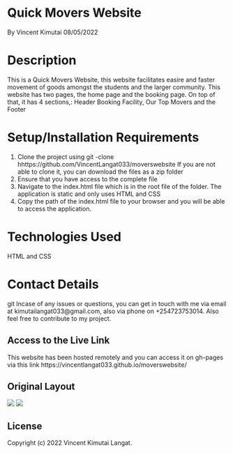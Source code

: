 # Quick Movers Website

By Vincent Kimutai  08/05/2022


<h1> Description</h1>
 This is a Quick Movers Website, this website facilitates easire and faster movement of goods amongst the students and the larger community. This website has two pages, the home page and the booking page. On top of that, it has 4 sections,: Header Booking Facility, Our Top Movers and the Footer

<h1> Setup/Installation Requirements </h1>
<ol>
<li>Clone the project using git -clone hhttps://github.com/VincentLangat033/moverswebsite  If you are not able to clone it, you can download the files as a zip folder</li>

 <li> Ensure that you have access to the complete file</li>
 <li> Navigate to the index.html file which is in the root file of the folder. The application is static and only uses HTML and CSS </li>
 <li> Copy the path of the index.html file to your browser and you will be able to access the application. </li>
</ol>
<h1> Technologies Used</h1>
HTML and CSS
<h1> Contact Details</h1>git 
Incase of any issues or questions, you can get in touch with me via email at kimutailangat033@gmail.com, also via phone on +254723753014. Also feel free to contribute to my project.
<h2> Access to the Live Link</h2>
This website has been hosted remotely and you can access it on gh-pages via this link https://vincentlangat033.github.io/moverswebsite/



## Original Layout
![](assets/images/Landing%20Page.png)
![](assets/images/Property%20Page.png)

## License

Copyright (c) 2022 Vincent Kimutai Langat.